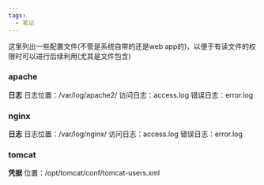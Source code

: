 ```yaml
---
tags:
  - 笔记
---
```

这里列出一些配置文件(不管是系统自带的还是web app的)，以便于有读文件的权限时可以进行后续利用(尤其是文件包含)

### apache

**日志**
日志位置：/var/log/apache2/
访问日志：access.log
错误日志：error.log


### nginx

**日志**
日志位置：/var/log/nginx/
访问日志：access.log
错误日志：error.log

### tomcat

**凭据**
位置：/opt/tomcat/conf/tomcat-users.xml


